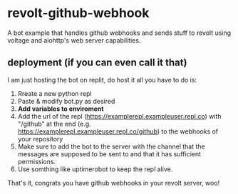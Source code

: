 # revolt-github-webhook
A bot example that handles github webhooks and sends stuff to revolt using voltage and aiohttp's web server capabilities.

## deployment (if you can even call it that)
I am just hosting the bot on replit, do host it all you have to do is:
1. Rreate a new python repl
2. Paste & modify bot.py as desired
3. **Add variables to enviroment**
4. Add the url of the repl (https://examplerepl.exampleuser.repl.co) with "/github" at the end (e.g. https://examplerepl.exampleuser.repl.co/github) to the webhooks of your repository
5. Make sure to add the bot to the server with the channel that the messages are supposed to be sent to and that it has sufficient permissions.
6. Use somthing like uptimerobot to keep the repl alive.

That's it, congrats you have github webhooks in your revolt server, woo!
